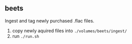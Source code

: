 beets
---

Ingest and tag newly purchased .flac files.

1. copy newly aquired files into `./volumes/beets/ingest/`
2. run `./run.sh`
